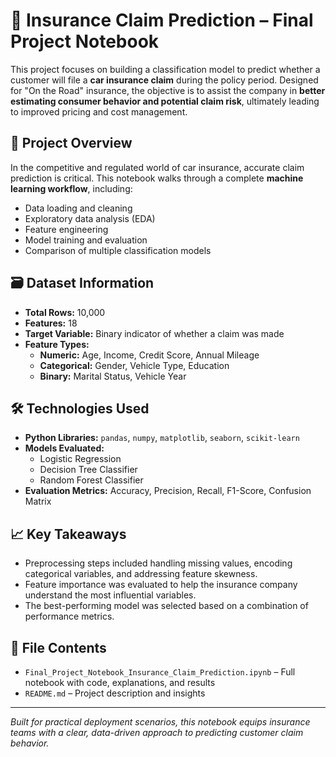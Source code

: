 # 🚗 Insurance Claim Prediction – Final Project Notebook

This project focuses on building a classification model to predict whether a customer will file a **car insurance claim** during the policy period. Designed for "On the Road" insurance, the objective is to assist the company in **better estimating consumer behavior and potential claim risk**, ultimately leading to improved pricing and cost management.

## 🧠 Project Overview

In the competitive and regulated world of car insurance, accurate claim prediction is critical. This notebook walks through a complete **machine learning workflow**, including:

- Data loading and cleaning
- Exploratory data analysis (EDA)
- Feature engineering
- Model training and evaluation
- Comparison of multiple classification models

## 🗃️ Dataset Information

- **Total Rows:** 10,000
- **Features:** 18
- **Target Variable:** Binary indicator of whether a claim was made
- **Feature Types:**
  - **Numeric:** Age, Income, Credit Score, Annual Mileage
  - **Categorical:** Gender, Vehicle Type, Education
  - **Binary:** Marital Status, Vehicle Year

## 🛠️ Technologies Used

- **Python Libraries:** `pandas`, `numpy`, `matplotlib`, `seaborn`, `scikit-learn`
- **Models Evaluated:**
  - Logistic Regression
  - Decision Tree Classifier
  - Random Forest Classifier
- **Evaluation Metrics:** Accuracy, Precision, Recall, F1-Score, Confusion Matrix

## 📈 Key Takeaways

- Preprocessing steps included handling missing values, encoding categorical variables, and addressing feature skewness.
- Feature importance was evaluated to help the insurance company understand the most influential variables.
- The best-performing model was selected based on a combination of performance metrics.

## 📂 File Contents

- `Final_Project_Notebook_Insurance_Claim_Prediction.ipynb` – Full notebook with code, explanations, and results
- `README.md` – Project description and insights

---

*Built for practical deployment scenarios, this notebook equips insurance teams with a clear, data-driven approach to predicting customer claim behavior.*
